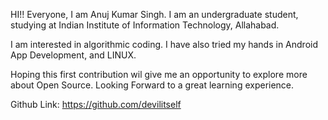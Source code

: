 HI!! Everyone, I am Anuj Kumar Singh. I am an undergraduate student, studying at Indian Institute of Information Technology, Allahabad.

I am interested in algorithmic coding. I have also tried my hands in Android App Development, and LINUX.

Hoping this first contribution wil give me an opportunity to explore more about Open Source. Looking Forward to a great learning experience.

Github Link: https://github.com/devilitself